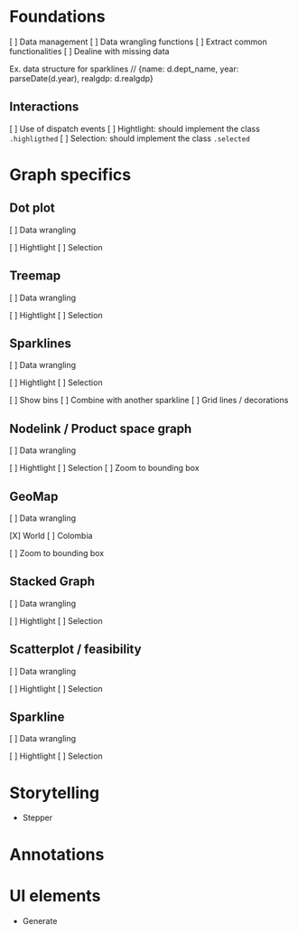 # Foundations

[ ] Data management
[ ] Data wrangling functions
[ ] Extract common functionalities
[ ] Dealine with missing data
 
Ex. data structure for sparklines
// {name: d.dept_name, year: parseDate(d.year), realgdp: d.realgdp}

## Interactions

[ ] Use of dispatch events
[ ] Hightlight: should implement the class `.highligthed`
[ ] Selection: should implement the class  `.selected`

# Graph specifics

## Dot plot

[ ] Data wrangling

[ ] Hightlight
[ ] Selection

## Treemap

[ ] Data wrangling

[ ] Hightlight
[ ] Selection

## Sparklines

[ ] Data wrangling

[ ] Hightlight
[ ] Selection

[ ] Show bins
[ ] Combine with another sparkline
[ ] Grid lines / decorations

## Nodelink / Product space graph

[ ] Data wrangling

[ ] Hightlight
[ ] Selection
[ ] Zoom to bounding box

## GeoMap

[ ] Data wrangling

[X] World
[ ] Colombia

[ ] Zoom to bounding box

## Stacked Graph

[ ] Data wrangling

[ ] Hightlight
[ ] Selection

## Scatterplot / feasibility

[ ] Data wrangling

[ ] Hightlight
[ ] Selection

##  Sparkline

[ ] Data wrangling

[ ] Hightlight
[ ] Selection

# Storytelling

* Stepper

# Annotations

# UI elements

* Generate
